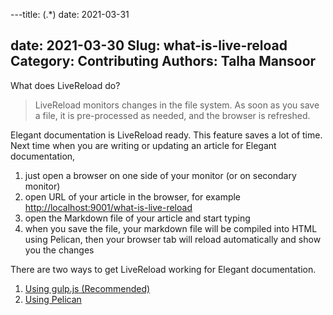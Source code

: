 ---title: (.*)
date: 2021-03-31

date: 2021-03-30
Slug: what-is-live-reload
Category: Contributing
Authors: Talha Mansoor
---

What does LiveReload do?

> LiveReload monitors changes in the file system. As soon as you save a file, it is pre-processed as needed, and the browser is refreshed.

Elegant documentation is LiveReload ready. This feature saves a lot of time. Next time when you are writing or updating an article for Elegant documentation,

1. just open a browser on one side of your monitor (or on secondary monitor)
1. open URL of your article in the browser, for example <http://localhost:9001/what-is-live-reload>
1. open the Markdown file of your article and start typing
1. when you save the file, your markdown file will be compiled into HTML using Pelican, then your browser tab will reload automatically and show you the changes

There are two ways to get LiveReload working for Elegant documentation.

1. [Using gulp.js (Recommended)]({filename}./live-reload-gulp.md)
1. [Using Pelican]({filename}./live-reload-python.md)
